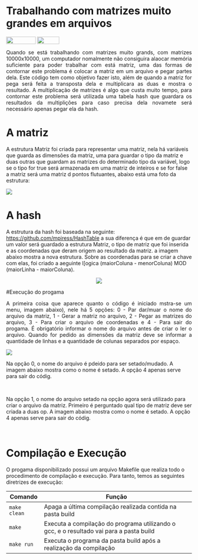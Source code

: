 # Trabalhando com matrizes muito grandes em arquivos

<div style="display: inline-block;">
<img align="center" height="20px" width="80px" src="https://img.shields.io/badge/Made%20in-VSCode-red"/> 
<img align="center" height="20px" width="60px" src="https://img.shields.io/badge/Language-C-blue"/> 
</div>

<p></p>

<p align="justify">
  Quando se está trabalhando com matrizes muito grands, com matrizes 10000x10000, um computador nomalmente não consiguira alaocar memória suficiente para poder trabalhar com está matriz, uma das formas de contornar este problema é colocar a matriz em um arquivo e pegar partes dela. Este código tem como objetivo fazer isto, além de quando a matriz for pega será feita a transposta dela e multiplicara as duas e mostra o resultado. A multiplicação de matrizes é algo que custa muito tempo, para contornar este problema será utilizada uma tabela hash que guardara os resultados da multiplições para caso precisa dela novamete será necessário apenas pegar ela da hash.
</p>

# A matriz

<p aling="justify">
  A estrutura Matriz foi criada para representar uma matriz, nela há variáveis que guarda as dimensões da matriz, uma para guardar o tipo da matriz e duas outras que guardam as matrizes do determinado tipo da variável, logo se o tipo for true será armazenada em uma matriz de inteiros e se for false a matriz será uma matriz d pontos flutuantes, abaixo está uma foto da estrutura:   
</p>

<p align=˜center>
  <img src=˜images/matriz.jpg˜>
</p>

# A hash

<p align=˜justify˜>
  A estrutura da hash foi baseada na seguinte: <a href="https://github.com/mpiress/HashTable">https://github.com/mpiress/HashTable</a> a sua diferença é que em de guardar um valor será guardado a estrutura Matriz, o tipo de matriz que foi inserida e as coordenadas que deram origem ao resultado da matriz. a imagem abaixo mostra a nova estrutura. Sobre as coordenadas para se criar a chave com elas, foi criado a aeguinte l[ogica (maiorColuna - menorColuna) MOD (maiorLinha - maiorColuna). 
</p>

<p align="center">
  <img src=images/hash.jpg;
</p>

#Execução do progama

<p align="justify">
  A primeira coisa que aparece quanto o código é iniciado mstra-se um menu, imagem abaixo), nele há 5 opções: 0 - Par dar/muar o nome do arquivo da matriz, 1 - Gerar a matriz no arquivo, 2 - Pegar as matrizes do arquivo, 3 - Para criar o arquivo de coordenadas e 4 - Para sair do progama. É obrigatório informar o nome do arquivo antes de criar o ler o arquivo. Quando for pedido as dimensões da matriz deve se informar a quantidade de linhas e a quantidade de colunas separados por espaço.  
</p>

<p align-˜center">
  <img src=˜images/menu.jpg˜>
<p> 

<p align=˜justify˜>
  Na opção 0, o nome do arquivo é pdeido para ser setado/mudado. A imagem abaixo mostra como o nome é setado. A opção 4 apenas serve para sair do códig.
</p>

<p align="center">
  <img href=˜images/opcao-0.jpg>
  <img href=˜images/opcao-4s.jpg>
</p>

<p align=˜justify˜>
  Na opção 1, o nome do arquivo setado na opção agora será utilizado para criar o arquivo da matriz. Primeiro é perguntado qual tipo de matriz deve ser criada a duas op. A imagem abaixo mostra como o nome é setado. A opção 4 apenas serve para sair do códig.
</p>

<p align="center">
  <img href=˜images/opcao-0.jpg>
  <img href=˜images/opcao-4s.jpg>
</p>

# Compilação e Execução

O progama disponibilizado possui um arquivo Makefile que realiza todo o procedimento de compilação e execução. Para tanto, temos as seguintes diretrizes de execução:


| Comando                |  Função                                                                                           |                     
| -----------------------| ------------------------------------------------------------------------------------------------- |
|  `make clean`          | Apaga a última compilação realizada contida na pasta build                                        |
|  `make`                | Executa a compilação do programa utilizando o gcc, e o resultado vai para a pasta build           |
|  `make run`            | Executa o programa da pasta build após a realização da compilação                                 |
